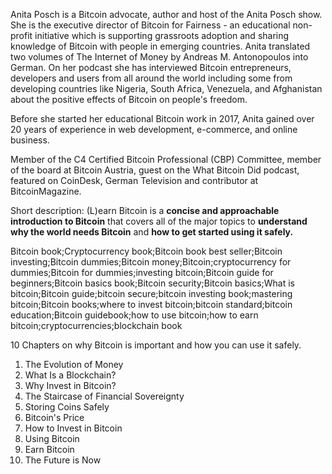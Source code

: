Anita Posch is a Bitcoin advocate, author and host of the Anita Posch show. She is the executive director of Bitcoin for Fairness - an educational non-profit initiative which is supporting grassroots adoption and sharing knowledge of Bitcoin with people in emerging countries. Anita translated two volumes of The Internet of Money by Andreas M. Antonopoulos into German. On her podcast she has interviewed Bitcoin entrepreneurs, developers and users from all around the world including some from developing countries like Nigeria, South Africa, Venezuela, and Afghanistan about the positive effects of Bitcoin on people's freedom.

Before she started her educational Bitcoin work in 2017, Anita gained over 20 years of experience in web development, e-commerce, and online business.

Member of the C4 Certified Bitcoin Professional (CBP) Committee, member of the board at Bitcoin Austria, guest on the What Bitcoin Did podcast, featured on CoinDesk, German Television and contributor at BitcoinMagazine.

Short description:
(L)earn Bitcoin is a **concise and approachable introduction to Bitcoin** that covers all of the major topics to **understand why the world needs Bitcoin** and **how to get started using it safely.**

Bitcoin book;Cryptocurrency book;Bitcoin book best seller;Bitcoin investing;Bitcoin dummies;Bitcoin money;Bitcoin;cryptocurrency for dummies;Bitcoin for dummies;investing bitcoin;Bitcoin guide for beginners;Bitcoin basics book;Bitcoin security;Bitcoin basics;What is bitcoin;Bitcoin guide;bitcoin secure;bitcoin investing book;mastering bitcoin;Bitcoin books;where to invest bitcoin;bitcoin standard;bitcoin education;Bitcoin guidebook;how to use bitcoin;how to earn bitcoin;cryptocurrencies;blockchain book

10 Chapters on why Bitcoin is important and how you can use it safely.
1.  The Evolution of Money
2.  What Is a Blockchain?
3.  Why Invest in Bitcoin?
4.  The Staircase of Financial Sovereignty
5.  Storing Coins Safely
6.  Bitcoin's Price
7.  How to Invest in Bitcoin
8.  Using Bitcoin
9.  Earn Bitcoin
10.  The Future is Now

